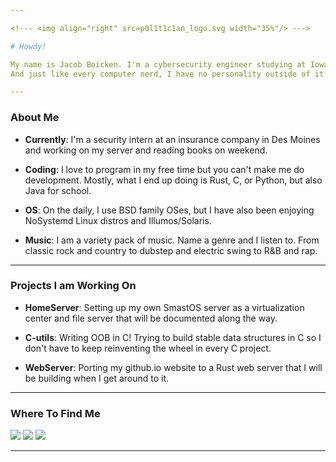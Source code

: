 ```yaml
---

<!--- <img align="right" src=p0l1t1c1an_logo.svg width="35%"/> --->

# Howdy! 

My name is Jacob Boicken. I'm a cybersecurity engineer studying at Iowa State.
And just like every computer nerd, I have no personality outside of it! 

---
```


### About Me
- **Currently**: I'm a security intern at an insurance company in Des Moines and working on my server and reading books on weekend.

- **Coding**: I love to program in my free time but you can't make me do development. Mostly, what I end up doing is Rust, C, or Python, 
but also Java for school.

- **OS**: On the daily, I use BSD family OSes, but I have also been enjoying NoSystemd Linux distros and Illumos/Solaris. 

- **Music**: I am a variety pack of music. Name a genre and I listen to. From classic rock and country to dubstep and electric swing to R&B and rap.     


---

### Projects I am Working On
- **HomeServer**: Setting up my own SmastOS server as a virtualization center and file server that will be documented along the way.

- **C-utils**: Writing OOB in C! Trying to build stable data structures in C so I don't have to keep reinventing the wheel in every C project. 

- **WebServer**: Porting my github.io website to a Rust web server that I will be building when I get around to it.  

---

### Where To Find Me
<div>
  
  [<img src="https://img.shields.io/badge/GitHub-%2312100E.svg?&style=for-the-badge&logo=Github&logoColor=white&color=222222" />][github]
  [<img src="https://img.shields.io/badge/linkedin-%230077B5.svg?&style=for-the-badge&logo=linkedin&logoColor=white" />][linkedin]
  [<img src="https://img.shields.io/badge/discord-7289da.svg?&style=for-the-badge&logo=discord&logoColor=white" />][discord]

</div>

---

<!-- Where to Find Me -->
[github]: https://github.com/p0l1t1c1an
[linkedin]: https://www.linkedin.com/in/jacob-boicken-0201571b7/
[discord]: https://discordapp.com/users/745105200523771924 

